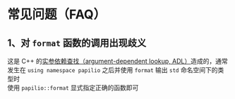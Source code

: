 # 常见问题（FAQ）
## 1、对 `format` 函数的调用出现歧义
这是 C++ 的[实参依赖查找（argument-dependent lookup, ADL）](https://zh.cppreference.com/w/cpp/language/adl)造成的，通常发生在 `using namespace papilio` 之后并使用 `format` 输出 `std` 命名空间下的类型时  
使用 `papilio::format` 显式指定正确的函数即可

